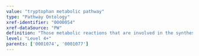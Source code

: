 ```yaml
---
value: "tryptophan metabolic pathway"
type: "Pathway Ontology"
xref-identifier: "0000054"
xref-dataSource: "PW"
definition: "Those metabolic reactions that are involved in the synthesis, utilization and/or degradation of tryptophan - a dietary essential amino acid and precursor for several important compounds. Along with phenylalanine and tyrosine is one of the three aromatic amino acids."
level: "Level 4+"
parents: ['0001074', '0001077']
---
```

